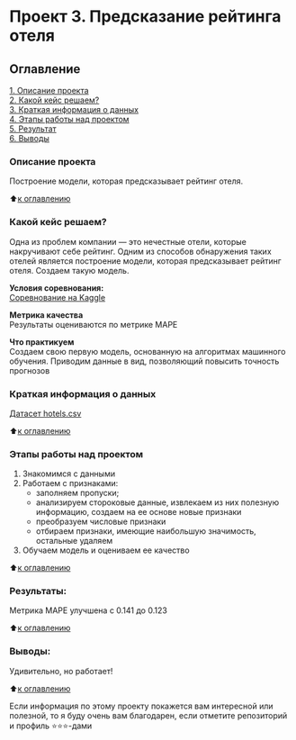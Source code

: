 # Проект 3. Предсказание рейтинга отеля

## Оглавление  
[1. Описание проекта](.README.md#Описание-проекта)  
[2. Какой кейс решаем?](.README.md#Какой-кейс-решаем)  
[3. Краткая информация о данных](.README.md#Краткая-информация-о-данных)  
[4. Этапы работы над проектом](.README.md#Этапы-работы-над-проектом)  
[5. Результат](.README.md#Результат)    
[6. Выводы](.README.md#Выводы) 

### Описание проекта    
Построение модели, которая предсказывает рейтинг отеля.

:arrow_up:[к оглавлению](_)


### Какой кейс решаем?    
Одна из проблем компании — это нечестные отели, которые накручивают себе рейтинг. Одним из способов обнаружения таких отелей является построение модели, которая предсказывает рейтинг отеля. Создаем такую модель.

**Условия соревнования:**  
[Соревнование на Kaggle](https://www.kaggle.com/competitions/sf-booking/overview/description)

**Метрика качества**     
Результаты оцениваются по метрике MAPE

**Что практикуем**     
Создаем свою первую модель, основанную на алгоритмах машинного обучения.
Приводим данные в вид, позволяющий повысить точность прогнозов


### Краткая информация о данных
[Датасет hotels.csv](https://drive.google.com/file/d/1Qj0iYEbD64eVAaaBylJeIi3qvMzxf2C_/view?usp=sharing)
  
:arrow_up:[к оглавлению](.README.md#Оглавление)


### Этапы работы над проектом  
1. Знакомимся с данными
2. Работаем с признаками:
   - заполняем пропуски;
   - анализируем стороковые данные, извлекаем из них полезную информацию, создаем на ее основе новые признаки
   - преобразуем числовые признаки
   - отбираем признаки, имеющие наибольшую значимость, остальные удаляем
3. Обучаем модель и оцениваем ее качество

:arrow_up:[к оглавлению](.README.md#Оглавление)


### Результаты:  
Метрика MAPE улучшена с 0.141 до 0.123

:arrow_up:[к оглавлению](.README.md#Оглавление)


### Выводы:  
Удивительно, но работает!

:arrow_up:[к оглавлению](.README.md#Оглавление)


Если информация по этому проекту покажется вам интересной или полезной, то я буду очень вам благодарен, если отметите репозиторий и профиль ⭐️⭐️⭐️-дами